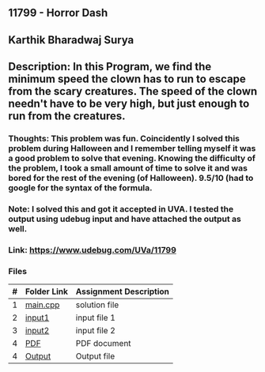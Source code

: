 ## 11799 - Horror Dash
## Karthik Bharadwaj Surya

## Description: In this Program, we find the minimum speed the clown has to run to escape from the scary creatures. The speed of the clown needn't have to be very high, but just enough to run from the creatures. 

### Thoughts: This problem was fun. Coincidently I solved this problem during Halloween and I remember telling myself it was a good problem to solve that evening. Knowing the difficulty of the problem, I took a small amount of time to solve it and was bored for the rest of the evening (of Halloween). 9.5/10 (had to google for the syntax of the formula. 

### Note: I solved this and got it accepted in UVA. I tested the output using udebug input and have attached the output as well. 

### Link: https://www.udebug.com/UVa/11799

### Files

|   #   | Folder Link                            | Assignment Description                               |
| :---: | -------------------------------------- | ---------------------------------------------------- |
|   1   | [main.cpp](./main.cpp)                 | solution file                                        |
|   2   | [input1](./in1.txt)                    | input file 1                                         |
|   3   | [input2](./in2.txt)                    | input file 2                                         |
|   4   | [PDF](./p11799.pdf)                    | PDF document                                         |
|   4   | [Output](./out.txt)                    | Output file                                          |






